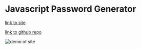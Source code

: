 # Javascript Password Generator

[link to site](https://tbreazier.github.io/password-gen/)

[link to github repo](https://github.com/tbreazier/password-gen)

![demo of site](./pwd-generator-demo.gif)
